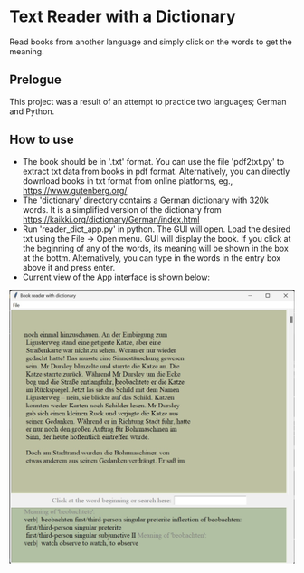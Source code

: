 # Text Reader with a Dictionary
Read books from another language and simply click on the words to get the meaning.

## Prelogue
This project was a result of an attempt to practice two languages; German and Python.

## How to use
- The book should be in '.txt' format. You can use the file 'pdf2txt.py' to extract txt data from books in pdf format. Alternatively, you can directly download books in txt format from online platforms, eg., https://www.gutenberg.org/
- The 'dictionary' directory contains a German dictionary with 320k words. It is a simplified version of the dictionary from https://kaikki.org/dictionary/German/index.html
-  Run 'reader_dict_app.py' in python. The GUI will open. Load the desired txt using the File -> Open menu. GUI will display the book. If you click at the beginning of any of the words, its meaning will be shown in the box at the bottm. Alternatively, you can type in the words in the entry box above it and press enter. 
-  Current view of the App interface is shown below: 
<!-- ![Current view of the App](./images/current_app_status.jpg?raw=true "App view") -->
<p align="center">
  <img src="./images/current_app_status.jpg" width="550" alt="App view" title="App view">
</p>
